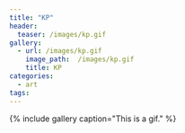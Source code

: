 ```yaml
---
title: "KP"
header:
  teaser: /images/kp.gif
gallery:
  - url: /images/kp.gif
    image_path:  /images/kp.gif
    title: KP
categories:
  - art
tags:
---
```


{% include gallery caption="This is a gif." %}


